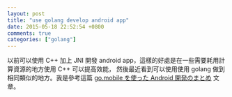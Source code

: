 ```yaml
---
layout: post
title: "use golang develop android app"
date: 2015-05-18 22:52:54 +0800
comments: true
categories: ["golang"]
---
```



<!-- more -->


以前可以使用 C++ 加上 JNI 開發 android app，這樣的好處是在一些需要耗用計算資源的地方使用 C++ 可以提高效能，
然後最近看到可以使用使用 golang 做到相同類似的地方。我是參考這篇 [go.mobile を使った Android 開発のまとめ] 文章。





[go.mobile を使った Android 開発のまとめ]:http://qiita.com/hkurokawa/items/9315162c61830befc547